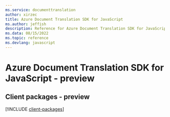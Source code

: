 ```yaml
---
ms.service: documenttranslation
author: xirzec
title: Azure Document Translation SDK for JavaScript
ms.author: jeffish
description: Reference for Azure Document Translation SDK for JavaScript
ms.data: 08/15/2022
ms.topic: reference
ms.devlang: javascript
---
```

# Azure Document Translation SDK for JavaScript - preview

## Client packages - preview
[!INCLUDE [client-packages](document-translation-client-index.md)]